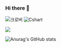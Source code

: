 ### Hi there 👋

<!--
**cheonbosik/cheonbosik** is a ✨ _special_ ✨ repository because its `README.md` (this file) appears on your GitHub profile.

Here are some ideas to get you started:

- 🔭 I’m currently working on ...
- 🌱 I’m currently learning ...
- 👯 I’m looking to collaborate on ...
- 🤔 I’m looking for help with ...
- 💬 Ask me about ...
- 📫 How to reach me: ...
- 😄 Pronouns: ...
- ⚡ Fun fact: ...
-->

<!-- 주석 입니다. : 아래는 마크다운(Mark Down) 작성법입니다. -->
<!-- 주석 입니다. -->
<!--
<h2>마크다운 제목입니다.</h2>

# This is a H1
## This is a H2
### This is a H3
#### This is a H4
##### This is a H5
###### This is a H6
<hr/>
<h2>BlockQuote(블럭인용문자)</h2>

> This is a first blockqute.
>   > This is a second blockqute.
>   >   > This is a third blockqute.

<hr/>
<h3>목록태그</h3>

<ul>
  <li>리스트1</li>
  <li>리스트2</li>
  <li>리스트3</li>
</ul>

<ol>
  <li>리스트1</li>
  <li>리스트2</li>
  <li>리스트3</li>
</ol>

* 하나
  * 둘
    * 셋
+ 1.하나
  + 2.둘
    + 3.셋
- 빨강
  - 녹색
    - 파랑
* 1단계
  + 2단계
    - 3단계
      * 4단계
      
<hr/>

<h3>선그리기</h3>

* * * *
***
*****
- - -
--------


<h3>링크</h3>
<a href="http://www.naver.com">네이버</a>

<font color="#ffff00">노랑(색상지원안됨)</font>

<span style="color:#ffd33d">노랑</span>

-->

<img alt="크로버" src ="https://img.shields.io/badge/Android-3DDC84.svg?&style=for-the-badge&logo=Android&logoColor=006600"/>
<img alt="Cshart" src="https://img.shields.io/badge/Csharp-239120.svg?&style=for-the-badge&logo=Csharp&logoColor=white""/>

<a href="http://daum.net" target="_blank"><img src="https://img.shields.io/badge/Burton-000000?style=dadge&logo=Burton&logoColor=white"/></a>

![Anurag's GitHub stats](https://github-readme-stats.vercel.app/api?username=cheonbosik&show_icons=true&theme=radical)

